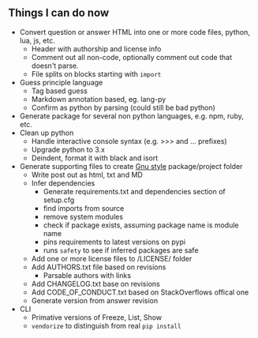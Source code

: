 
Things I can do now
-------------------
- Convert question or answer HTML into one or more code files, python, lua, js, etc.
    - Header with authorship and license info
    - Comment out all non-code, optionally comment out code that doesn't parse.
    - File splits on blocks starting with `import`
- Guess principle language
    - Tag based guess
    - Markdown annotation based, eg. lang-py
    - Confirm as python by parsing (could still be bad python)
- Generate package for several non python languages, e.g. npm, ruby, etc.
- Clean up python
    - Handle interactive console syntax (e.g. >>> and ... prefixes)
    - Upgrade python to 3.x
    - Deindent, format it with black and isort
- Generate supporting files to create [Gnu style](https://www.gnu.org/prep/standards/standards.html#Documentation)
 package/project folder
    - Write post out as html, txt and MD
    - Infer dependencies
        - Generate requirements.txt and dependencies section of setup.cfg
        - find imports from source
        - remove system modules
        - check if package exists, assuming package name is module name
        - pins requirements to latest versions on pypi
        - runs `safety` to see if inferred packages are safe
    - Add one or more license files to /LICENSE/ folder
    - Add AUTHORS.txt file based on revisions
        - Parsable authors with links
    - Add CHANGELOG.txt base on revisions
    - Add CODE_OF_CONDUCT.txt based on StackOverflows offical one
    - Generate version from answer revision
- CLI
    - Primative versions of Freeze, List, Show
    - `vendorize` to distinguish from real `pip install`
